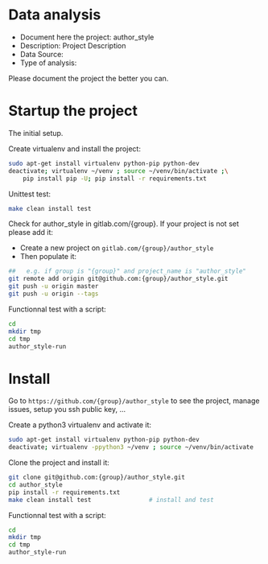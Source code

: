 # Data analysis
- Document here the project: author_style
- Description: Project Description
- Data Source:
- Type of analysis:

Please document the project the better you can.

# Startup the project

The initial setup.

Create virtualenv and install the project:
```bash
sudo apt-get install virtualenv python-pip python-dev
deactivate; virtualenv ~/venv ; source ~/venv/bin/activate ;\
    pip install pip -U; pip install -r requirements.txt
```

Unittest test:
```bash
make clean install test
```

Check for author_style in gitlab.com/{group}.
If your project is not set please add it:

- Create a new project on `gitlab.com/{group}/author_style`
- Then populate it:

```bash
##   e.g. if group is "{group}" and project_name is "author_style"
git remote add origin git@github.com:{group}/author_style.git
git push -u origin master
git push -u origin --tags
```

Functionnal test with a script:

```bash
cd
mkdir tmp
cd tmp
author_style-run
```

# Install

Go to `https://github.com/{group}/author_style` to see the project, manage issues,
setup you ssh public key, ...

Create a python3 virtualenv and activate it:

```bash
sudo apt-get install virtualenv python-pip python-dev
deactivate; virtualenv -ppython3 ~/venv ; source ~/venv/bin/activate
```

Clone the project and install it:

```bash
git clone git@github.com:{group}/author_style.git
cd author_style
pip install -r requirements.txt
make clean install test                # install and test
```
Functionnal test with a script:

```bash
cd
mkdir tmp
cd tmp
author_style-run
```

